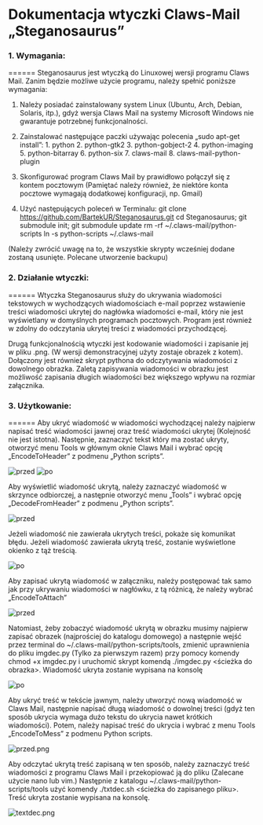 # Dokumentacja wtyczki Claws-Mail „Steganosaurus”
### 1. Wymagania:
======
Steganosaurus jest wtyczką do Linuxowej wersji programu Claws Mail. Zanim będzie możliwe użycie programu, należy spełnić poniższe wymagania:
  1. Należy posiadać zainstalowany system Linux (Ubuntu, Arch, Debian, Solaris, itp.), gdyż wersja Claws Mail na systemy Microsoft Windows nie gwarantuje potrzebnej funkcjonalności.
  2. Zainstalować następujące paczki używając polecenia „sudo apt-get install”:
    1. python
	  2. python-gtk2
	  3. python-gobject-2
	  4. python-imaging
	  5. python-bitarray
	  6. python-six
	  7. claws-mail
	  8. claws-mail-python-plugin

  3. Skonfigurować program Claws Mail by prawidłowo połączył się z kontem pocztowym (Pamiętać należy również, że niektóre konta pocztowe wymagają dodatkowej konfiguracji, np. Gmail)
  4.	Użyć następujących poleceń w Terminalu:
      git clone https://github.com/BartekUR/Steganosaurus.git
      cd Steganosaurus; git submodule init; git submodule update
      rm -rf ~/.claws-mail/python-scripts
      ln -s python-scripts ~/.claws-mail

(Należy zwrócić uwagę na to, że wszystkie skrypty wcześniej dodane zostaną usunięte. Polecane utworzenie backupu)
  
### 2. Działanie wtyczki:
======
Wtyczka Steganosaurus służy do ukrywania wiadomości tekstowych w wychodzących wiadomościach e-mail poprzez wstawienie treści wiadomości ukrytej do nagłówka wiadomości e-mail, który nie jest wyświetlany w domyślnych programach pocztowych. Program jest również w zdolny do odczytania ukrytej treści z wiadomości przychodzącej.

Drugą funkcjonalnością wtyczki jest kodowanie wiadomości i zapisanie jej w pliku .png. (W wersji demonstracyjnej użyty zostaje obrazek z kotem). Dołączony jest również skrypt pythona do odczytywania wiadomości z dowolnego obrazka. Zaletą zapisywania wiadomości w obrazku jest możliwość zapisania długich wiadomości bez większego wpływu na rozmiar załącznika.


### 3. Użytkowanie:
======
Aby ukryć wiadomość w wiadomości wychodzącej należy najpierw napisać treść wiadomości jawnej oraz treść wiadomości ukrytej (Kolejność nie jest istotna). Następnie, zaznaczyć tekst który ma zostać ukryty, otworzyć menu Tools w głównym oknie Claws Mail i wybrać opcję „EncodeToHeader” z podmenu „Python scripts”.

![przed](https://s28.postimg.org/4222srzpp/image.jpg)
![po](https://s24.postimg.org/sc55rrfr9/image.jpg)

Aby wyświetlić wiadomość ukrytą, należy zaznaczyć wiadomość w skrzynce odbiorczej, a następnie otworzyć menu „Tools” i wybrać opcję „DecodeFromHeader” z podmenu „Python scripts”.

![przed](https://s30.postimg.org/wwfkz21pd/image.jpg)

Jeżeli wiadomość nie zawierała ukrytych treści, pokaże się komunikat błędu. Jeżeli wiadomość zawierała ukrytą treść, zostanie wyświetlone okienko z tąż treścią.

![po](https://s30.postimg.org/6ids3bkfl/image.jpg)

Aby zapisać ukrytą wiadomość w załączniku, należy postępować tak samo jak przy ukrywaniu wiadomości w nagłówku, z tą różnicą, że należy wybrać „EncodeToAttach”

![przed](https://s29.postimg.org/4mrdot2gn/Kodowanie_kocie.png)

Natomiast, żeby zobaczyć wiadomość ukrytą w obrazku musimy najpierw zapisać obrazek (najprościej do katalogu domowego) a następnie wejść przez terminal do ~/.claws-mail/python-scripts/tools, zmienić uprawnienia do pliku imgdec.py (Tylko za pierwszym razem) przy pomocy komendy chmod +x imgdec.py i uruchomić skrypt komendą ./imgdec.py <ścieżka do obrazka>. Wiadomość ukryta zostanie wypisana na konsolę

![po](https://s29.postimg.org/5z4hcyaif/dekotowanie.png)

Aby ukryć treść w tekście jawnym, należy utworzyć nową wiadomość w Claws Mail, następnie napisać długą wiadomość o dowolnej treści (gdyż ten sposób ukrycia wymaga dużo tekstu do ukrycia nawet krótkich wiadomości). Potem, należy napisać treść do ukrycia i wybrać z menu Tools „EncodeToMess” z podmenu Python scripts. 

![przed.png](https://s28.postimg.org/ni465vqfh/przed.png)

Aby odczytać ukrytą treść zapisaną w ten sposób, należy zaznaczyć treść wiadomości z programu Claws Mail i przekopiować ją do pliku (Zalecane użycie nano lub vim.) Następnie z katalogu ~/.claws-mail/python-scripts/tools użyć komendy ./txtdec.sh <ścieżka do zapisanego pliku>. Treść ukryta zostanie wypisana na konsolę.

![textdec.png](https://s28.postimg.org/v9kw4fukt/textdec.png)
